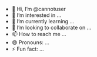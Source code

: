 - 👋 Hi, I’m @cannotuser
- 👀 I’m interested in ...
- 🌱 I’m currently learning ...
- 💞️ I’m looking to collaborate on ...
- 📫 How to reach me ...
- 😄 Pronouns: ...
- ⚡ Fun fact: ...

<!---
cannotuser/cannotuser is a ✨ special ✨ repository because its `README.md` (this file) appears on your GitHub profile.
You can click the Preview link to take a look at your changes.
--->
